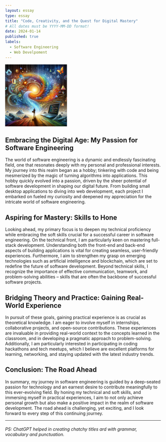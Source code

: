 ```yaml
---
layout: essay
type: essay
title: "Code, Creativity, and the Quest for Digital Mastery"
# All dates must be YYYY-MM-DD format!
date: 2024-01-14
published: true
labels:
  - Software Engineering
  - Web Develpoment
---
```


<img width="200px" class="rounded float-start pe-4" src="../img/ExploringWeb.png">

## Embracing the Digital Age: My Passion for Software Engineering

The world of software engineering is a dynamic and endlessly fascinating field, one that resonates deeply with my personal and professional interests. My journey into this realm began as a hobby; tinkering with code and being mesmerized by the magic of turning algorithms into applications. This hobby quickly evolved into a passion, driven by the sheer potential of software development in shaping our digital future. From building small desktop applications to diving into web development, each project I embarked on fueled my curiosity and deepened my appreciation for the intricate world of software engineering.

## Aspiring for Mastery: Skills to Hone

Looking ahead, my primary focus is to deepen my technical proficiency while embracing the soft skills crucial for a successful career in software engineering. On the technical front, I am particularly keen on mastering full-stack development. Understanding both the front-end and back-end aspects of building applications is vital for creating seamless, user-friendly experiences. Furthermore, I aim to strengthen my grasp on emerging technologies such as artificial intelligence and blockchain, which are set to redefine the future of software development. Beyond technical skills, I recognize the importance of effective communication, teamwork, and problem-solving abilities – skills that are often the backbone of successful software projects.

## Bridging Theory and Practice: Gaining Real-World Experience

In pursuit of these goals, gaining practical experience is as crucial as theoretical knowledge. I am eager to involve myself in internships, collaborative projects, and open-source contributions. These experiences are invaluable in providing real-world context to the concepts learned in the classroom, and in developing a pragmatic approach to problem-solving. Additionally, I am particularly interested in participating in coding hackathons and tech meetups, which I believe are excellent platforms for learning, networking, and staying updated with the latest industry trends.

## Conclusion: The Road Ahead

In summary, my journey in software engineering is guided by a deep-seated passion for technology and an earnest desire to contribute meaningfully to this ever-evolving field. By honing my technical and soft skills, and immersing myself in practical experiences, I aim to not only achieve personal growth but also make a positive impact in the realm of software development. The road ahead is challenging, yet exciting, and I look forward to every step of this continuing journey.

<hr>

###### PS: ChatGPT helped in creating chatchy titles ard with grammar, vocabulary and punctuation.
